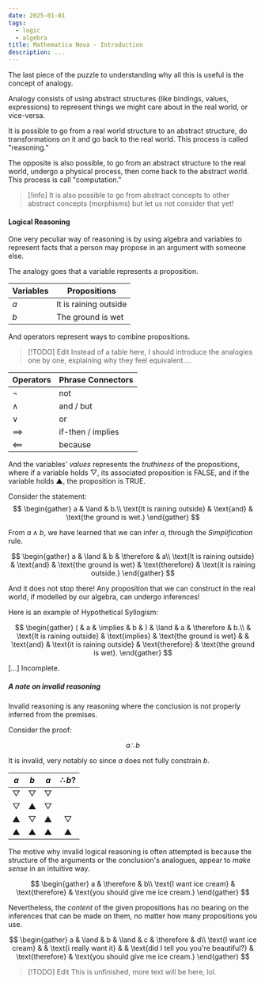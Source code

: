 ```yaml
---
date: 2025-01-01
tags:
  - logic
  - algebra
title: Mathematica Nova - Introduction
description: ...
---
```


The last piece of the puzzle to understanding why all this is useful is the concept of analogy.

Analogy consists of using abstract structures (like bindings, values, expressions) to represent things we might care about in the real world, or vice-versa.

It is possible to go from a real world structure to an abstract structure, do transformations on it and go back to the real world. This process is called "reasoning."

The opposite is also possible, to go from an abstract structure to the real world, undergo a physical process, then come back to the abstract world. This process is call "computation."

> [!info]
> It is also possible to go from abstract concepts to other abstract concepts (morphisms) but let us not consider that yet!
#### Logical Reasoning
One very peculiar way of reasoning is by using algebra and variables to represent facts that a person may propose in an argument with someone else.

The analogy goes that a variable represents a proposition.

| Variables | Propositions          |
| --------- | --------------------- |
| $a$       | It is raining outside |
| $b$       | The ground is wet     |
And operators represent ways to combine propositions.

> [!TODO] Edit
> Instead of a table here, I should introduce the analogies one by one, explaining why they feel equivalent....

| Operators    | Phrase Connectors |
| ------------ | ----------------- |
| $\neg$       | not               |
| $\land$      | and / but         |
| $\lor$       | or                |
| $\implies$   | if-then / implies |
| $\impliedby$ | because           |

And the variables' _values_ represents the _truthiness_ of the propositions, where if a variable holds $▽$, its associated proposition is $\text{FALSE}$, and if the variable holds $▲$, the proposition is $\text{TRUE}$.

Consider the statement:
$$
\begin{gather}
  a & \land & b.\\
  \text{It is raining outside} & \text{and} & \text{the ground is wet.}
\end{gather}
$$

From $a \land b$, we have learned that we can infer $a$, through the _Simplification_ rule.

$$
\begin{gather}
  a & \land & b & \therefore & a\\
  \text{It is raining outside} & \text{and} & \text{the ground is wet} & \text{therefore} & \text{it is raining outside.}
\end{gather}
$$

And it does not stop there! Any proposition that we can construct in the real world, if modelled by our algebra, can undergo inferences!

Here is an example of Hypothetical Syllogism:

$$
\begin{gather}
( & a & \implies & b & ) & \land & a & \therefore & b.\\
 & \text{It is raining outside} & \text{implies} & \text{the ground is wet} & & \text{and} & \text{it is raining outside} & \text{therefore} & \text{the ground is wet}.
\end{gather}
$$

\[...\] Incomplete.

##### A note on invalid reasoning

Invalid reasoning is any reasoning where the conclusion is not properly inferred from the premises.

Consider the proof:

$$a \therefore b$$

It is invalid, very notably so since $a$ does not fully constrain $b$.

| $a$ | $b$ | $a$ | $\therefore b?$ |
| :-: | :-: | :-: | :-------------: |
| $▽$ | $▽$ | $▽$ |                 |
| $▽$ | $▲$ | $▽$ |                 |
| $▲$ | $▽$ | $▲$ |       $▽$       |
| $▲$ | $▲$ | $▲$ |       $▲$       |

The motive why invalid logical reasoning is often attempted is because the structure of the arguments or the conclusion's analogues, appear to _make sense_ in an intuitive way.

$$
\begin{gather}
  a & \therefore & b\\
  \text{I want ice cream} & \text{therefore} & \text{you should give me ice cream.}
\end{gather}
$$

Nevertheless, the _content_ of the given propositions has no bearing on the inferences that can be made on them, no matter how many propositions you use.

$$
\begin{gather}
  a & \land & b & \land & c & \therefore & d\\
  \text{I want ice cream} & & \text{i really want it} & & \text{did I tell you you're beautiful?} & \text{therefore} & \text{you should give me ice cream.}
\end{gather}
$$

> [!TODO] Edit
> This is unfinished, more text will be here, lol.


